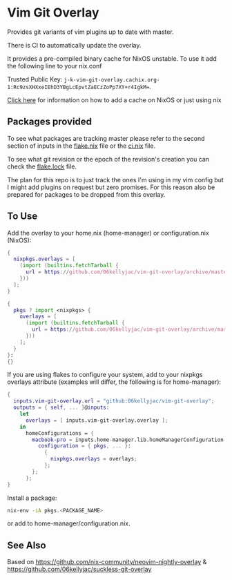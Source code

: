 # Vim Git Overlay

Provides git variants of vim plugins up to date with master.

There is CI to automatically update the overlay.

It provides a pre-compiled binary cache for NixOS unstable.
To use it add the following line to your nix.conf

Trusted Public Key: `j-k-vim-git-overlay.cachix.org-1:Rc9zsXHXxeIEhD3YBgLcEpvtZaECzZoPp7XY+r4IgkM=`.

[Click here](https://nix.dev/faq.html#how-do-i-add-a-new-binary-cache) for information on how to add a cache on NixOS or just using nix

## Packages provided

To see what packages are tracking master please refer to the second section of inputs in the [flake.nix](./flake.nix) file or the [ci.nix](./ci.nix) file.

To see what git revision or the epoch of the revision's creation you can check the [flake.lock](./flake.lock) file.

The plan for this repo is to just track the ones I'm using in my vim config but I might add plugins on request but zero promises.
For this reason also be prepared for packages to be dropped from this overlay.

## To Use

Add the overlay to your home.nix (home-manager) or configuration.nix (NixOS):

```nix
{
  nixpkgs.overlays = [
    (import (builtins.fetchTarball {
      url = https://github.com/06kellyjac/vim-git-overlay/archive/master.tar.gz;
    }))
  ];
}
```

```nix
{
  pkgs ? import <nixpkgs> {
    overlays = [
      (import (builtins.fetchTarball {
        url = https://github.com/06kellyjac/vim-git-overlay/archive/master.tar.gz;
      }))
    ];
  }
}:
{}
```

If you are using flakes to configure your system, add to your nixpkgs overlays attribute (examples will differ, the following is for home-manager):

```nix
{
  inputs.vim-git-overlay.url = "github:06kellyjac/vim-git-overlay";
  outputs = { self, ... }@inputs:
    let
      overlays = [ inputs.vim-git-overlay.overlay ];
    in
      homeConfigurations = {
        macbook-pro = inputs.home-manager.lib.homeManagerConfiguration {
          configuration = { pkgs, ... }:
            {
              nixpkgs.overlays = overlays;
            };
        };
      };
}
```

Install a package:

```sh
nix-env -iA pkgs.<PACKAGE_NAME>
```

or add to home-manager/configuration.nix.

## See Also

Based on <https://github.com/nix-community/neovim-nightly-overlay> & <https://github.com/06kellyjac/suckless-git-overlay>
